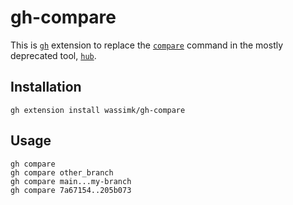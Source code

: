 # gh-compare

This is [`gh`](https://cli.github.com/) extension to replace the [`compare`](https://hub.github.com/hub-compare.1.html) command in the mostly deprecated tool, [`hub`](https://hub.github.com/).

## Installation

```shell
gh extension install wassimk/gh-compare
```

## Usage

```shell
gh compare
gh compare other_branch
gh compare main...my-branch
gh compare 7a67154..205b073
```
